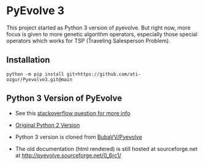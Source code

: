 # PyEvolve 3

This project started as Python 3 version of pyevolve.
But right now, more focus is given to more genetic algorithm operators, especially those special operators which works for TSP (Traveling Salesperson Problem).


## Installation 

	python -m pip install git+https://github.com/ati-ozgur/Pyevolve3.git@main


## Python 3 Version of PyEvolve

- See this [stackoverflow question for more info](https://stackoverflow.com/questions/38647052/use-pyevolve-in-python-3/41539338)

- [Original Python 2 Version](https://github.com/perone/Pyevolve)

- Python 3 version is cloned from [BubaVV/Pyevolve](https://github.com/BubaVV/Pyevolve)


- The old documentation (html rendered) is still hosted at sourceforge.net at http://pyevolve.sourceforge.net/0_6rc1/

